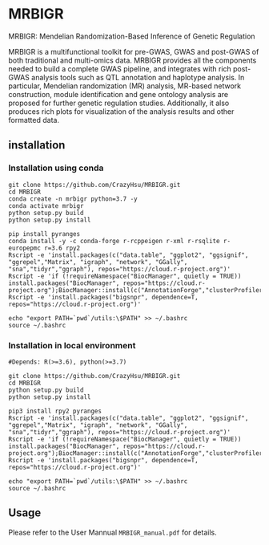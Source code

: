 # MRBIGR
MRBIGR: Mendelian Randomization-Based Inference of Genetic Regulation

MRBIGR is a multifunctional toolkit for pre-GWAS, GWAS and post-GWAS of both traditional and multi-omics data. MRBIGR provides all the components needed to build a complete GWAS pipeline, and integrates with rich post-GWAS analysis tools such as QTL annotation and haplotype analysis. In particular, Mendelian randomization (MR) analysis, MR-based network construction, module identification and gene ontology analysis are proposed for further genetic regulation studies. Additionally, it also produces rich plots for visualization of the analysis results and other formatted data.

## installation
### Installation using conda
```
git clone https://github.com/CrazyHsu/MRBIGR.git
cd MRBIGR
conda create -n mrbigr python=3.7 -y
conda activate mrbigr
python setup.py build
python setup.py install

pip install pyranges
conda install -y -c conda-forge r-rcppeigen r-xml r-rsqlite r-europepmc r=3.6 rpy2
Rscript -e 'install.packages(c("data.table", "ggplot2", "ggsignif", "ggrepel","Matrix", "igraph", "network", "GGally", "sna","tidyr","ggraph"), repos="https://cloud.r-project.org")'
Rscript -e 'if (!requireNamespace("BiocManager", quietly = TRUE)) install.packages("BiocManager", repos="https://cloud.r-project.org");BiocManager::install(c("AnnotationForge","clusterProfiler"))'
Rscript -e 'install.packages("bigsnpr", dependence=T, repos="https://cloud.r-project.org")'

echo "export PATH=`pwd`/utils:\$PATH" >> ~/.bashrc
source ~/.bashrc
```

### Installation in local environment
```
#Depends: R(>=3.6), python(>=3.7)

git clone https://github.com/CrazyHsu/MRBIGR.git
cd MRBIGR
python setup.py build
python setup.py install

pip3 install rpy2 pyranges
Rscript -e 'install.packages(c("data.table", "ggplot2", "ggsignif", "ggrepel","Matrix", "igraph", "network", "GGally", "sna","tidyr","ggraph"), repos="https://cloud.r-project.org")'
Rscript -e 'if (!requireNamespace("BiocManager", quietly = TRUE)) install.packages("BiocManager", repos="https://cloud.r-project.org");BiocManager::install(c("AnnotationForge","clusterProfiler"))'
Rscript -e 'install.packages("bigsnpr", dependence=T, repos="https://cloud.r-project.org")'

echo "export PATH=`pwd`/utils:\$PATH" >> ~/.bashrc
source ~/.bashrc
```

## Usage
Please refer to the User Mannual `MRBIGR_manual.pdf` for details.


